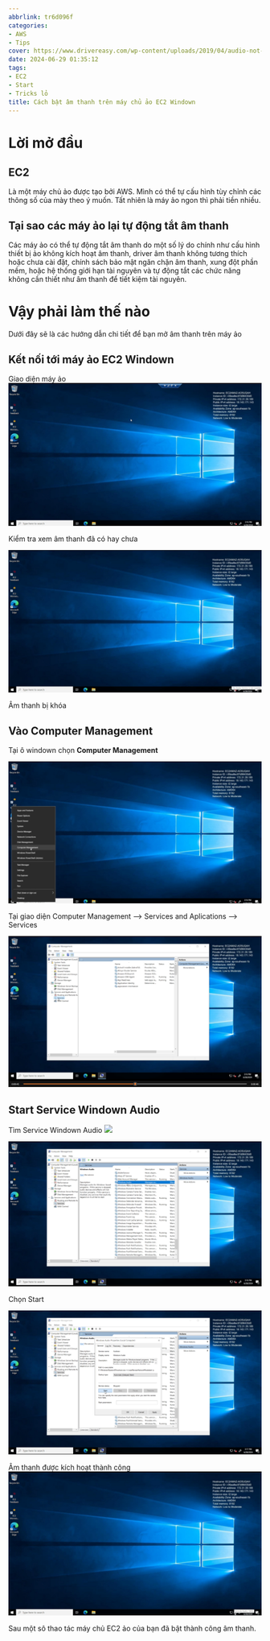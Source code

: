 ```yaml
---
abbrlink: tr6d096f
categories:
- AWS
- Tips
cover: https://www.drivereasy.com/wp-content/uploads/2019/04/audio-not-running.jpg
date: 2024-06-29 01:35:12
tags:
- EC2
- Start
- Tricks lỏ
title: Cách bật âm thanh trên máy chủ ảo EC2 Windown
---
```



# Lời mở đầu

## EC2
Là một máy chủ ảo được tạo bởi AWS. Mình có thể tự cấu hình tùy chỉnh các thông số của mày theo ý muốn. Tất nhiên là máy ảo ngon thì phải tiền nhiều.

## Tại sao các máy ảo lại tự động tắt âm thanh 
Các máy ảo có thể tự động tắt âm thanh do một số lý do chính như cấu hình thiết bị ảo không kích hoạt âm thanh, driver âm thanh không tương thích hoặc chưa cài đặt, chính sách bảo mật ngăn chặn âm thanh, xung đột phần mềm, hoặc hệ thống giới hạn tài nguyên và tự động tắt các chức năng không cần thiết như âm thanh để tiết kiệm tài nguyên.
# Vậy phải làm thế nào

Dưới đây sẽ là các hướng dẫn chi tiết để bạn mở âm thanh trên máy ảo

## Kết nối tới máy ảo EC2 Windown

Giao diện máy ảo
![](\img\Enable_Soud_EC2\1.png)

Kiểm tra xem âm thanh đã có hay chưa

![](\img\Enable_Soud_EC2\2.png)

Âm thanh bị khóa 

## Vào Computer Management

Tại ô windown chọn **Computer Management**

![](\img\Enable_Soud_EC2\3.png)

Tại giao diện Computer Management --> Services and Aplications --> Services

![](\img\Enable_Soud_EC2\4.png)

## Start Service Windown Audio
Tìm Service Windown Audio
![](\img\Enable_Soud_EC2\5.png)


![](\img\Enable_Soud_EC2\6.png)

Chọn Start 

![](\img\Enable_Soud_EC2\7.png)

Âm thanh được kích hoạt thành công
![](\img\Enable_Soud_EC2\8.png)

Sau một sô thao tác máy chủ EC2 ảo của bạn đã bật thành công âm thanh.

